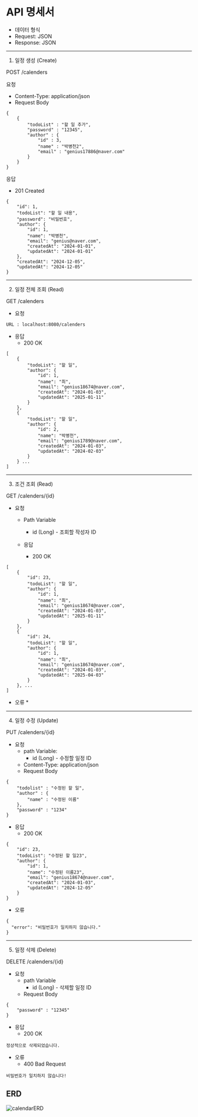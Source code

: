 # API 명세서

* 데이터 형식
* Request: JSON
* Response: JSON
---

1. 일정 생성 (Create)

POST /calenders

요청
* Content-Type: application/json
* Request Body
````
{
    {
        "todoList" : "할 일 추가",
        "password" : "12345",
        "author" : {
            "id" : 3,
            "name" : "박병천2",
            "email" : "genius17886@naver.com"
        }
    }
}
````
응답
* 201 Created
````
{
    "id": 1,
    "todoList": "할 일 내용",
    "password": "비밀번호",
    "author": {
        "id": 1,
        "name": "박병천",
        "email": "genius@naver.com",
        "createdAt": "2024-01-01",
        "updatedAt": "2024-01-01"
    },
    "createdAt": "2024-12-05",
    "updatedAt": "2024-12-05"
}
````

---

2. 일정 전체 조회 (Read)

GET /calenders

* 요청
````
URL : localhost:8080/calenders
````
* 응답
  * 200 OK
````
[
    {
        "todoList": "할 일",
        "author": {
            "id": 1,
            "name": "최",
            "email": "genius18674@naver.com",
            "createdAt": "2024-01-03",
            "updatedAt": "2025-01-11"
        }
    },
    {
        "todoList": "할 일",
        "author": {
            "id": 2,
            "name": "박병천",
            "email": "genius1789@naver.com",
            "createdAt": "2024-01-03",
            "updatedAt": "2024-02-03"
        }
    } ...
]    
````
---
3. 조건 조회 (Read)

GET /calenders/{id}

* 요청
  * Path Variable
    * id (Long) - 조회할 작성자 ID

  * 응답 
    * 200 OK
````
[
    {
        "id": 23,
        "todoList": "할 일",
        "author": {
            "id": 1,
            "name": "최",
            "email": "genius18674@naver.com",
            "createdAt": "2024-01-03",
            "updatedAt": "2025-01-11"
        }
    },
    {
        "id": 24,
        "todoList": "할 일",
        "author": {
            "id": 1,
            "name": "최",
            "email": "genius18674@naver.com",
            "createdAt": "2024-01-03",
            "updatedAt": "2025-04-03"
        }
    }, ...
]
````
* 오류
  * 
---

4. 일정 수정 (Update)

PUT /calenders/{id}

* 요청
  * path Variable:
      *	id (Long) - 수정할 일정 ID
  * Content-Type: application/json
  * Request Body
````
{
    "todolist" : "수정된 할 일",
    "author" : {
        "name" : "수정된 이름"
    },
    "password" : "1234"
}
````
* 응답
  * 200 OK
````
{
    "id": 23,
    "todoList": "수정된 할 일23",
    "author": {
        "id": 1,
        "name": "수정된 이름23",
        "email": "genius18674@naver.com",
        "createdAt": "2024-01-03",
        "updatedAt": "2024-12-05"
    }
}
````
* 오류 
````
{
  "error": "비밀번호가 일치하지 않습니다."
}
````
---

5. 일정 삭제 (Delete)

DELETE /calenders/{id}

* 요청
  * path Variable
      * id (Long) - 삭제할 일정 ID
  * Request Body
````
{
    "password" : "12345"
}
````
* 응답
  * 200 OK
````
정상적으로 삭제되었습니다.
````
* 오류
  * 400 Bad Request

````
비밀번호가 일치하지 않습니다!
````

## ERD
![calendarERD](https://github.com/user-attachments/assets/2833501b-f651-4fdb-bb8c-ca6c36dd995f)